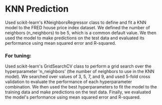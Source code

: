 # KNN Prediction

Used scikit-learn's KNeighborsRegressor class to define and fit a KNN model to the FRED house price index dataset. We defined the number of neighbors (n_neighbors) to be 5, which is a common default value. We then used the model to make predictions on the test data and evaluated its performance using mean squared error and R-squared.

### For tuning:
Used scikit-learn's GridSearchCV class to perform a grid search over the hyperparameter 'n_neighbors' (the number of neighbors to use in the KNN model). We searched over values of 3, 5, 7, and 9, and used 5-fold cross validation to evaluate the performance of each hyperparameter combination. We then used the best hyperparameters to fit the model to the training data and make predictions on the test data. Finally, we evaluated the model's performance using mean squared error and R-squared.
